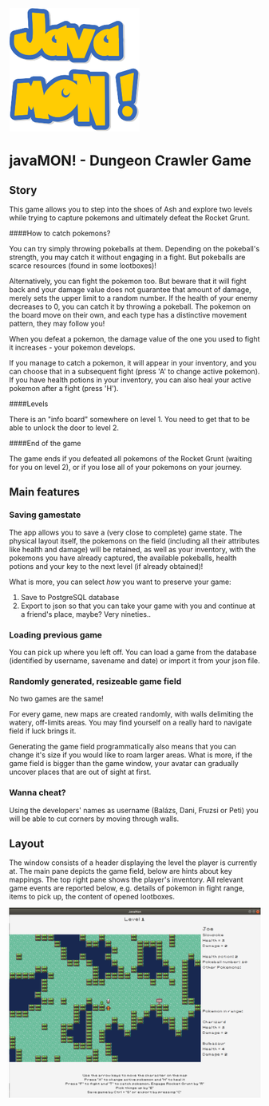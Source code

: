 ![logo](logo.png)
# javaMON! - Dungeon Crawler Game

## Story

This game allows you to step into the shoes of Ash and explore two levels while trying to capture pokemons and ultimately defeat the Rocket Grunt.

####How to catch pokemons?

You can try simply throwing pokeballs at them. Depending on the pokeball's strength, you may catch it without engaging in a fight. But pokeballs are scarce resources (found in some lootboxes)!

Alternatively, you can fight the pokemon too. But beware that it will fight back and your damage value does not guarantee that amount of damage, merely sets the upper limit to a random number. If the health of your enemy decreases to 0, you can catch it by throwing a pokeball. The pokemon on the board move on their own, and each type has a distinctive movement pattern, they may follow you!

When you defeat a pokemon, the damage value of the one you used to fight it increases - your pokemon develops.

If you manage to catch a pokemon, it will appear in your inventory, and you can choose that in a subsequent fight (press 'A' to change active pokemon). If you have health potions in your inventory, you can also heal your active pokemon after a fight (press 'H').

####Levels

There is an "info board" somewhere on level 1. You need to get that to be able to unlock the door to level 2.

####End of the game

The game ends if you defeated all pokemons of the Rocket Grunt (waiting for you on level 2), or if you lose all of your pokemons on your journey.

## Main features
### Saving gamestate
The app allows you to save a (very close to complete) game state. The physical layout itself, the pokemons on the field (including all their attributes like health and damage) will be retained, as well as your inventory, with the pokemons you have already captured, the available pokeballs, health potions and your key to the next level (if already obtained)! 

What is more, you can select *how* you want to preserve your game:
1. Save to PostgreSQL database
2. Export to json so that you can take your game with you and continue at a friend's place, maybe? Very nineties..

### Loading previous game
You can pick up where you left off. You can load a game from the database (identified by username, savename and date) or import it from your json file.

### Randomly generated, resizeable game field

No two games are the same! 

For every game, new maps are created randomly, with walls delimiting the watery, off-limits areas. You may find yourself on a really hard to navigate field if luck brings it.

Generating the game field programmatically also means that you can change it's size if you would like to roam larger areas. What is more, if the game field is bigger than the game window, your avatar can gradually uncover places that are out of sight at first.

### Wanna cheat?
Using the developers' names as username (Balázs, Dani, Fruzsi or Peti) you will be able to cut corners by moving through walls.


## Layout
The window consists of a header displaying the level the player is currently at. The main pane depicts the game field, below are hints about key mappings. The top right pane shows the player's inventory. All relevant game events are reported below, e.g. details of pokemon in fight range, items to pick up, the content of opened lootboxes.

![game_field](src/main/resources/images/game_field.png)



